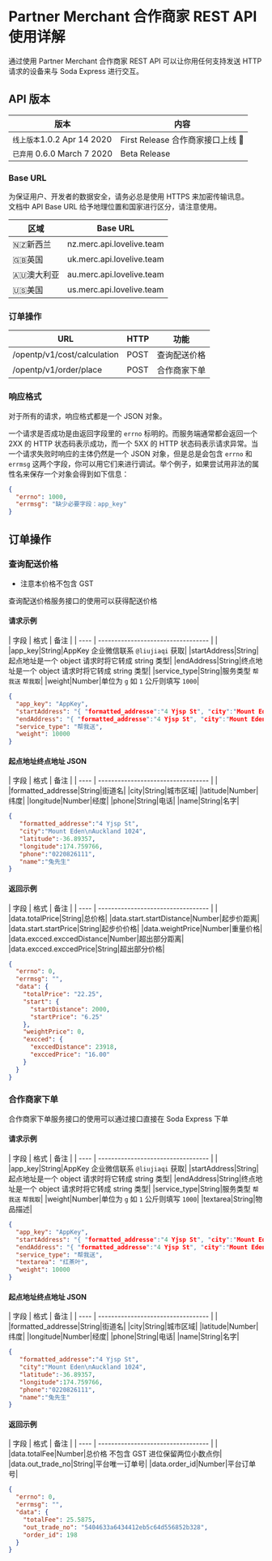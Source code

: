 # Partner Merchant 合作商家 REST API 使用详解

通过使用 Partner Merchant 合作商家 REST API 可以让你用任何支持发送 HTTP 请求的设备来与 Soda Express 进行交互。

## API 版本

| 版本   | 内容                                       |
| ---- | ---------------------------------------- |
| ```线上版本```1.0.2 Apr 14 2020 | First Release 合作商家接口上线 🎉|
| ```已弃用``` 0.6.0 March 7 2020 | Beta Release|

### Base URL

为保证用户、开发者的数据安全，请务必总是使用 HTTPS 来加密传输讯息。  
文档中 API Base URL 给予地理位置和国家进行区分，请注意使用。

| 区域   | Base URL                                |
| ---- | ---------------------------------------- |
| 🇳🇿新西兰  | nz.merc.api.lovelive.team |
| 🇬🇧英国  | uk.merc.api.lovelive.team |
| 🇦🇺澳大利亚  | au.merc.api.lovelive.team |
| 🇺🇸美国  | us.merc.api.lovelive.team |

### 订单操作
<table>
  <thead>
    <tr>
      <th>URL</th>
      <th>HTTP</th>
      <th>功能</th>
    </tr>
  </thead>
  <tbody>
    <tr>
      <td>/opentp/v1/cost/calculation</td>
      <td>POST</td>
      <td>查询配送价格</td>
    </tr>
    <tr>
      <td>/opentp/v1/order/place</td>
      <td>POST</td>
      <td>合作商家下单</td>
    </tr>
  </tbody>
</table>

### 响应格式

对于所有的请求，响应格式都是一个 JSON 对象。

一个请求是否成功是由返回字段里的 `errno` 标明的。而服务端通常都会返回一个 2XX 的 HTTP 状态码表示成功，而一个 5XX 的 HTTP 状态码表示请求异常。当一个请求失败时响应的主体仍然是一个 JSON 对象，但是总是会包含 `errno` 和 `errmsg` 这两个字段，你可以用它们来进行调试。举个例子，如果尝试用非法的属性名来保存一个对象会得到如下信息：

```json
{
  "errno": 1000,
  "errmsg": "缺少必要字段：app_key"
}
```


## 订单操作

### 查询配送价格

* 注意本价格不包含 GST

查询配送价格服务接口的使用可以获得配送价格

#### 请求示例

| 字段  | 格式                               | 备注 |
| ---- | ---------------------------------- | |
|app_key|String|AppKey 企业微信联系 `@liujiaqi` 获取|
|startAddress|String|起点地址是一个 object 请求时将它转成 string 类型|
|endAddress|String|终点地址是一个 object 请求时将它转成 string 类型|
|service_type|String|服务类型 `帮我送` `帮我取`|
|weight|Number|单位为 `g` 如 `1` 公斤则填写 `1000`|

```json
{
  "app_key": "AppKey",
  "startAddress": "{ "formatted_addresse":"4 Yjsp St", "city":"Mount Eden\nAuckland 1024", "latitude":-36.89357, "longitude":174.759766, "phone":"0220826111", "name":"兔先生" }",
  "endAddress": "{ "formatted_addresse":"4 Yjsp St", "city":"Mount Eden\nAuckland 1024", "latitude":-36.89357, "longitude":174.759766, "phone":"0220826111", "name":"兔先生" }",
  "service_type": "帮我送",
  "weight": 10000
}
```

#### 起点地址终点地址 JSON 
| 字段  | 格式                               | 备注 |
| ---- | ---------------------------------- | |
|formatted_addresse|String|街道名|
|city|String|城市区域|
|latitude|Number|纬度|
|longitude|Number|经度|
|phone|String|电话|
|name|String|名字|

```json
{
   "formatted_addresse":"4 Yjsp St",
   "city":"Mount Eden\nAuckland 1024",
   "latitude":-36.89357,
   "longitude":174.759766,
   "phone":"0220826111",
   "name":"兔先生"
}
```

#### 返回示例
| 字段  | 格式                               | 备注 |
| ---- | ---------------------------------- | |
|data.totalPrice|String|总价格|
|data.start.startDistance|Number|起步价距离|
|data.start.startPrice|String|起步价价格|
|data.weightPrice|Number|重量价格|
|data.excced.exccedDistance|Number|超出部分距离|
|data.excced.exccedPrice|String|超出部分价格|

```json
{
  "errno": 0,
  "errmsg": "",
  "data": {
    "totalPrice": "22.25",
    "start": {
      "startDistance": 2000,
      "startPrice": "6.25"
    },
    "weightPrice": 0,
    "excced": {
      "exccedDistance": 23918,
      "exccedPrice": "16.00"
    }
  }
}
```


### 合作商家下单

合作商家下单服务接口的使用可以通过接口直接在 Soda Express 下单

#### 请求示例

| 字段  | 格式                               | 备注 |
| ---- | ---------------------------------- | |
|app_key|String|AppKey 企业微信联系 `@liujiaqi` 获取|
|startAddress|String|起点地址是一个 object 请求时将它转成 string 类型|
|endAddress|String|终点地址是一个 object 请求时将它转成 string 类型|
|service_type|String|服务类型 `帮我送` `帮我取`|
|weight|Number|单位为 `g` 如 `1` 公斤则填写 `1000`|
|textarea|String|物品描述|

```json
{
  "app_key": "AppKey",
  "startAddress": "{ "formatted_addresse":"4 Yjsp St", "city":"Mount Eden\nAuckland 1024", "latitude":-36.89357, "longitude":174.759766, "phone":"0220826111", "name":"兔先生" }",
  "endAddress": "{ "formatted_addresse":"4 Yjsp St", "city":"Mount Eden\nAuckland 1024", "latitude":-36.89357, "longitude":174.759766, "phone":"0220826111", "name":"兔先生" }",
  "service_type": "帮我送",
  "textarea": "红茶叶",
  "weight": 10000
}
```

#### 起点地址终点地址 JSON 
| 字段  | 格式                               | 备注 |
| ---- | ---------------------------------- | |
|formatted_addresse|String|街道名|
|city|String|城市区域|
|latitude|Number|纬度|
|longitude|Number|经度|
|phone|String|电话|
|name|String|名字|

```json
{
   "formatted_addresse":"4 Yjsp St",
   "city":"Mount Eden\nAuckland 1024",
   "latitude":-36.89357,
   "longitude":174.759766,
   "phone":"0220826111",
   "name":"兔先生"
}
```

#### 返回示例
| 字段  | 格式                               | 备注 |
| ---- | ---------------------------------- | |
|data.totalFee|Number|总价格 不包含 GST 进位保留两位小数点你|
|data.out_trade_no|String|平台唯一订单号|
|data.order_id|Number|平台订单号|

```json
{
  "errno": 0,
  "errmsg": "",
  "data": {
    "totalFee": 25.5875,
    "out_trade_no": "5404633a6434412eb5c64d556852b328",
    "order_id": 198
  }
}
```


